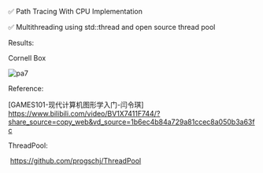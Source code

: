 ✅ Path Tracing With CPU Implementation

✅ Multithreading using std::thread and open source thread pool

Results:

Cornell Box

![pa7](https://github.com/Moonlightcc/games101/assets/66354922/9543ead8-150b-4fe5-a7bd-7154ee684387)

Reference:

[GAMES101-现代计算机图形学入门-闫令琪] https://www.bilibili.com/video/BV1X7411F744/?share_source=copy_web&vd_source=1b6ec4b84a729a81ccec8a050b3a63fc

ThreadPool:

​ https://github.com/progschj/ThreadPool
